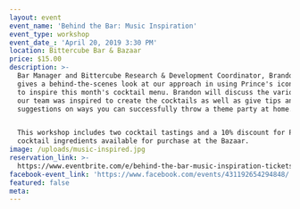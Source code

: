 ```yaml
---
layout: event
event_name: 'Behind the Bar: Music Inspiration'
event_type: workshop
event_date_: 'April 20, 2019 3:30 PM'
location: Bittercube Bar & Bazaar
price: $15.00
description: >-
  Bar Manager and Bittercube Research & Development Coordinator, Brandon Reyes,
  gives a behind-the-scenes look at our approach in using Prince's iconic music
  to inspire this month's cocktail menu. Brandon will discuss the various ways
  our team was inspired to create the cocktails as well as give tips and
  suggestions on ways you can successfully throw a theme party at home.


  This workshop includes two cocktail tastings and a 10% discount for Prince
  cocktail ingredients available for purchase at the Bazaar.
image: /uploads/music-inspired.jpg
reservation_link: >-
  https://www.eventbrite.com/e/behind-the-bar-music-inspiration-tickets-59793899162
facebook-event_link: 'https://www.facebook.com/events/431192654294848/'
featured: false
meta:
---
```


